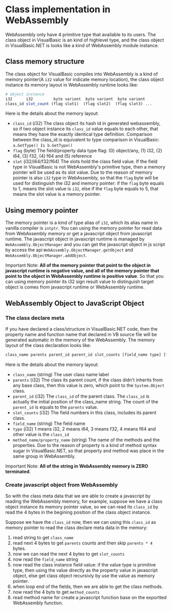 # Class implementation in WebAssembly

WebAssembly only have 4 primitive type that available to its users. The class object in VisualBasic is an kind of highlevel type, and the class object in VisualBasic.NET is looks like a kind of WebAssembly module instance.

## Class memory structure

The class object for VisualBasic compiles into WebAssembly is a kind of memory pointer(A ``i32`` value for indicate memory location), the class object instance its memory layout in WebAssembly runtime looks like:

```R
# object instance
i32      i32         byte varient  byte varient  byte varient
class_id slot_count (flag slot1)  (flag slot2)  (flag slot3) ...
```

Here is the details about the memory layout:

+ ``class_id`` (i32) The class object its hash id in generated webassembly, so if two object instance its ``class_id`` value equals to each other, that means they have the exactly identical type definition. Comparison between the class_id is equivalent to type comparison in VisualBasic: ``a.GetType() Is b.GetType()``
+ ``flag`` (byte) The field/property data type flag: (0) object/any, (1) i32, (2) i64, (3) f32, (4) f64 and (5) reference
+ ``slot`` (i32/i64/f32/f64) The slots hold the class field value. If the field type in VisualBasic is not WebAssembly's primitive type, then a memory pointer will be used as its slot value. Due to the reason of memory pointer is also ``i32`` type in WebAssembly, so that the ``flag`` byte will be used for distinguish the i32 and memory pointer: if the ``flag`` byte equals to 1, means the slot value is ``i32``, else if the ``flag`` byte equals to 5, that means the slot value is a memory pointer.

## Using memory pointer

The memory pointer is a kind of type alias of ``i32``, which its alias name in vanilla compiler is ``intptr``. You can using the memory pointer for read data from WebAssembly memory or get a javascript object from javascript runtime. The javascript object in javascript runtime is managed by ``WebAssembly.ObjectManager`` and you can get the javascript object in js script by access the api ``WebAssembly.ObjectManager.getObject`` and ``WebAssembly.ObjectManager.addObject``.

Important Note: **All of the memory pointer that point to the object in javascript runtime is negative value, and all of the memory pointer that point to the object in WebAssembly runtime is positive value**. So that you can using memory pointer its i32 sign result value to distinguish target object is comes from javascript runtime or WebAssembly runtime.

## WebAssembly Object to JavaScript Object

### The class declare meta

If you have declared a class/structure in VisualBasic.NET code, then the property name and function name that declared in VB source file will be generated automatic in the memory of the WebAssembly. The memory layout of the class declaration looks like:

```R
class_name parents parent_id parent_id slot_counts [field_name type] [field_name type] ... method_counts [method_name/property_name type]
```

Here is the details about the memory layout:

+ ``class_name`` (string) The user class name label
+ ``parents`` (i32) The class its parent count, if the class didn't inherits from any base class, then this value is zero, which point to the ``System.Object`` class.
+ ``parent_id`` (i32) The ``class_id`` of the parent class. The ``class_id`` is actually the initial position of the class_name string. The count of the ``parent_id`` is equals to the ``parents`` value.
+ ``slot_counts`` (i32) The field numbers in this class, includes its parent class.
+ ``field_name`` (string) The field name
+ ``type`` (i32) 1 means i32, 2 means i64, 3 means f32, 4 means f64 and other value is the ``class_id``
+ ``method_name/property_name`` (string) The name of the methods and the properties. Due to the reason of property is a kind of method syntax sugar in VisualBasic.NET, so that property and method was place in the same group in WebAssembly.

Important Note: **All of the string in WebAssembly memory is ZERO terminated**.

### Create javascript object from WebAssembly

So with the class meta data that we are able to create a javascript by reading the WebAssembly memory, for example, suppose we have a class object instance its memory pointer value, so we can read its ``class_id`` by read the 4 bytes in the begining position of the class object instance.

Suppose we have the ``class_id`` now, then we can using this ``class_id`` as memory pointer to read the class declare meta data in the memory:

1. read string to get ``class_name``
2. read next 4 bytes to get ``parents`` counts and then skip ``parents * 4`` bytes.
3. now we can read the next 4 bytes to get ``slot_counts``
4. now read the ``field_name`` string
5. now read the class instance field value: if the value type is primitive type, then using the value directly as the property value in javascript object, else get class object recursivly by use the value as memory pointer.
6. when loop end of the fields, then we are able to get the class methods.
7. now read the 4 byts to get ``method_counts``
8. read method name for create a javascript function base on the exportted WebAssembly function.